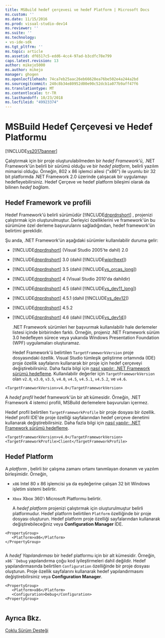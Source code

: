 ```yaml
---
title: MSBuild hedef çerçevesi ve hedef Platform | Microsoft Docs
ms.custom: ''
ms.date: 11/15/2016
ms.prod: visual-studio-dev14
ms.reviewer: ''
ms.suite: ''
ms.technology:
- vs-ide-sdk
ms.tgt_pltfrm: ''
ms.topic: article
ms.assetid: df6517c5-edd6-4cc4-97ad-b3cdfc78e799
caps.latest.revision: 13
author: mikejo5000
ms.author: mikejo
manager: ghogen
ms.openlocfilehash: 74ca7eb25aac26eb66628ea76be502e4a244a2bd
ms.sourcegitcommit: 240c8b34e80952d00e90c52dcb1a077b9aff47f6
ms.translationtype: MT
ms.contentlocale: tr-TR
ms.lasthandoff: 10/23/2018
ms.locfileid: "49923374"
---
```

# <a name="msbuild-target-framework-and-target-platform"></a>MSBuild Hedef Çerçevesi ve Hedef Platformu
[!INCLUDE[vs2017banner](../includes/vs2017banner.md)]

  
Çalıştırmak için bir proje oluşturulabilmeden bir *hedef Framework'ü*, .NET Framework'ün belirli bir sürümü olduğu ve bir *hedef platform*, belirli yazılım mimarisi olduğu.  Örneğin, 802 x 86 işlemci ailesi ("x86") ile uyumlu bir 32 bit platformda .NET Framework 2.0 üzerinde çalışacak bir uygulamayı hedefleyebilirsiniz. Hedef Çerçeve ve hedef platform bileşimi olarak da bilinen *hedef bağlam*.  
  
## <a name="target-framework-and-profile"></a>Hedef Framework ve profili  
 Hedef Framework'ü belirli sürümüdür [!INCLUDE[dnprdnshort](../includes/dnprdnshort-md.md)] , projenizi çalıştırmak için oluşturulmuştur. Derleyici özelliklerini ve framework'ün bu sürümüne özel derleme başvurularını sağladığından, hedef framework'ün belirtimi gereklidir.  
  
 Şu anda, .NET Framework'ün aşağıdaki sürümler kullanılabilir duruma gelir:  
  
- [!INCLUDE[dnprdnshort](../includes/dnprdnshort-md.md)] (Visual Studio 2005'te dahil) 2.0  
  
- [!INCLUDE[dnprdnshort](../includes/dnprdnshort-md.md)] 3.0 (dahil [!INCLUDE[wiprlhext](../includes/wiprlhext-md.md)])  
  
- [!INCLUDE[dnprdnshort](../includes/dnprdnshort-md.md)] 3.5 (dahil [!INCLUDE[vs_orcas_long](../includes/vs-orcas-long-md.md)])  
  
- [!INCLUDE[dnprdnshort](../includes/dnprdnshort-md.md)] 4 (Visual Studio 2010'da dahildir)  
  
- [!INCLUDE[dnprdnshort](../includes/dnprdnshort-md.md)] 4.5 (dahil [!INCLUDE[vs_dev11_long](../includes/vs-dev11-long-md.md)])  
  
- [!INCLUDE[dnprdnshort](../includes/dnprdnshort-md.md)] 4.5.1 (dahil [!INCLUDE[vs_dev12](../includes/vs-dev12-md.md)])  
  
- [!INCLUDE[dnprdnshort](../includes/dnprdnshort-md.md)] 4.5.2  
  
- [!INCLUDE[dnprdnshort](../includes/dnprdnshort-md.md)] 4.6 (dahil [!INCLUDE[vs_dev14](../includes/vs-dev14-md.md)])  
  
  .NET Framework sürümleri her başvurmak kullanılabilir hale derlemeler listesi içinde birbirinden farklı. Örneğin, projeniz .NET Framework sürüm 3.0 hedefleyen sürece veya yukarıda Windows Presentation Foundation (WPF) uygulamaları oluşturamaz.  
  
  Hedef Framework'ü belirtilen `TargetFrameworkVersion` proje dosyasındaki özellik. Visual Studio tümleşik geliştirme ortamında (IDE) proje özellik sayfalarını kullanarak bir proje için hedef çerçeveyi değiştirebilirsiniz. Daha fazla bilgi için [nasıl yapılır: .NET Framework sürümü hedefleme](../ide/how-to-target-a-version-of-the-dotnet-framework.md). Kullanılabilir değerler için `TargetFrameworkVersion` olan `v2.0`, `v3.0`, `v3.5`, `v4.0`, `v4.5`, `v4.5.1`, `v4.5.2`, ve `v4.6`.  
  
```  
<TargetFrameworkVersion>v4.0</TargetFrameworkVersion>  
```  
  
 A *hedef profil* hedef framework'ün bir alt kümesidir. Örneğin, .NET Framework 4 istemci profili, MSBuild derlemelere başvuruları içermez.  
  
 Hedef profil belirtilen `TargetFrameworkProfile` bir proje dosyası bir özellik. Hedef profil IDE'de proje özelliği sayfalarından hedef çerçeve denetimi kullanarak değiştirebilirsiniz. Daha fazla bilgi için [nasıl yapılır: .NET Framework sürümü hedefleme](../ide/how-to-target-a-version-of-the-dotnet-framework.md).  
  
```  
<TargetFrameworkVersion>v4.0</TargetFrameworkVersion>  
<TargetFrameworkProfile>Client</TargetFrameworkProfile>  
```  
  
## <a name="target-platform"></a>Hedef Platform  
 A *platform* , belirli bir çalışma zamanı ortamı tanımlayan donanım ve yazılım birleşimidir. Örneğin,  
  
- `x86` Intel 80 x 86 işlemcisi ya da eşdeğerine çalışan 32 bit Windows işletim sistemi belirtir.  
  
- `Xbox` Xbox 360'ı Microsoft Platformu belirtir.  
  
  A *hedef platform* projenizi çalıştırmak için oluşturulmuştur belirli platformudur. Hedef platform belirtilen `Platform` özelliğinde bir proje dosyası oluşturun. Hedef platform proje özelliği sayfalarından kullanarak değiştirebileceğiniz veya **Configuration Manager** IDE.  
  
```  
<PropertyGroup>  
   <Platform>x86</Platform>  
</PropertyGroup>  
  
```  
  
 A *hedef Yapılandırması* bir hedef platformu için bir alt kümesidir. Örneğin, `x86``Debug` yapılandırma çoğu kod iyileştirmeleri dahil değildir. Hedef yapılandırmasında belirtilen `Configuration` özelliğinde bir proje dosyası oluşturun. Proje özellik sayfalarını kullanarak hedef yapılandırmasını değiştirebilirsiniz veya **Configuration Manager**.  
  
```  
<PropertyGroup>  
   <Platform>x86</Platform>  
   <Configuration>Debug</Configuration>  
<PropertyGroup>  
  
```  
  
## <a name="see-also"></a>Ayrıca Bkz.  
 [Çoklu Sürüm Desteği](../msbuild/msbuild-multitargeting-overview.md)



